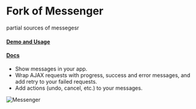 # Fork of Messenger

partial sources of messegesr

#### [Demo and Usage](http://hubspot.github.com/messenger/docs/welcome)
#### [Docs](http://github.hubspot.com/messenger/)

- Show messages in your app.
- Wrap AJAX requests with progress, success and error messages, and add retry to your failed requests.
- Add actions (undo, cancel, etc.) to your messages.

![Messenger](https://raw.github.com/HubSpot/messenger/master/docs/images/messenger.gif)
